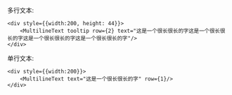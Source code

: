 多行文本:

    <div style={{width:200, height: 44}}>
        <MultilineText tooltip row={2} text="这是一个很长很长的字这是一个很长很长的字这是一个很长很长的字这是一个很长很长的字"/>
    </div>

单行文本:

    <div style={{width:200}}>
        <MultilineText text="这是一个很长很长的字" row={1}/>
    </div>